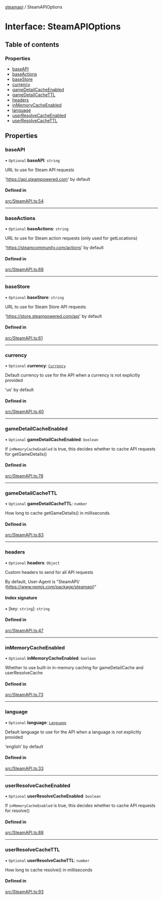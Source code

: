 [steamapi](../README.md) / SteamAPIOptions

# Interface: SteamAPIOptions

## Table of contents

### Properties

- [baseAPI](SteamAPIOptions.md#baseapi)
- [baseActions](SteamAPIOptions.md#baseactions)
- [baseStore](SteamAPIOptions.md#basestore)
- [currency](SteamAPIOptions.md#currency)
- [gameDetailCacheEnabled](SteamAPIOptions.md#gamedetailcacheenabled)
- [gameDetailCacheTTL](SteamAPIOptions.md#gamedetailcachettl)
- [headers](SteamAPIOptions.md#headers)
- [inMemoryCacheEnabled](SteamAPIOptions.md#inmemorycacheenabled)
- [language](SteamAPIOptions.md#language)
- [userResolveCacheEnabled](SteamAPIOptions.md#userresolvecacheenabled)
- [userResolveCacheTTL](SteamAPIOptions.md#userresolvecachettl)

## Properties

### baseAPI

• `Optional` **baseAPI**: `string`

URL to use for Steam API requests

'https://api.steampowered.com' by default

#### Defined in

[src/SteamAPI.ts:54](https://github.com/xDimGG/node-steamapi/blob/acff462/src/SteamAPI.ts#L54)

___

### baseActions

• `Optional` **baseActions**: `string`

URL to use for Steam action requests (only used for getLocations)

'https://steamcommunity.com/actions' by default

#### Defined in

[src/SteamAPI.ts:68](https://github.com/xDimGG/node-steamapi/blob/acff462/src/SteamAPI.ts#L68)

___

### baseStore

• `Optional` **baseStore**: `string`

URL to use for Steam Store API requests

'https://store.steampowered.com/api' by default

#### Defined in

[src/SteamAPI.ts:61](https://github.com/xDimGG/node-steamapi/blob/acff462/src/SteamAPI.ts#L61)

___

### currency

• `Optional` **currency**: [`Currency`](../README.md#currency)

Default currency to use for the API when a currency is not explicitly provided

'us' by default

#### Defined in

[src/SteamAPI.ts:40](https://github.com/xDimGG/node-steamapi/blob/acff462/src/SteamAPI.ts#L40)

___

### gameDetailCacheEnabled

• `Optional` **gameDetailCacheEnabled**: `boolean`

If `inMemoryCacheEnabled` is true, this decides whether to cache API requests for getGameDetails()

#### Defined in

[src/SteamAPI.ts:78](https://github.com/xDimGG/node-steamapi/blob/acff462/src/SteamAPI.ts#L78)

___

### gameDetailCacheTTL

• `Optional` **gameDetailCacheTTL**: `number`

How long to cache getGameDetails() in milliseconds

#### Defined in

[src/SteamAPI.ts:83](https://github.com/xDimGG/node-steamapi/blob/acff462/src/SteamAPI.ts#L83)

___

### headers

• `Optional` **headers**: `Object`

Custom headers to send for all API requests

By default, User-Agent is "SteamAPI/<VERSION> (https://www.npmjs.com/package/steamapi)"

#### Index signature

▪ [key: `string`]: `string`

#### Defined in

[src/SteamAPI.ts:47](https://github.com/xDimGG/node-steamapi/blob/acff462/src/SteamAPI.ts#L47)

___

### inMemoryCacheEnabled

• `Optional` **inMemoryCacheEnabled**: `boolean`

Whether to use built-in in-memory caching for gameDetailCache and userResolveCache

#### Defined in

[src/SteamAPI.ts:73](https://github.com/xDimGG/node-steamapi/blob/acff462/src/SteamAPI.ts#L73)

___

### language

• `Optional` **language**: [`Language`](../README.md#language)

Default language to use for the API when a language is not explicitly provided

'english' by default

#### Defined in

[src/SteamAPI.ts:33](https://github.com/xDimGG/node-steamapi/blob/acff462/src/SteamAPI.ts#L33)

___

### userResolveCacheEnabled

• `Optional` **userResolveCacheEnabled**: `boolean`

If `inMemoryCacheEnabled` is true, this decides whether to cache API requests for resolve()

#### Defined in

[src/SteamAPI.ts:88](https://github.com/xDimGG/node-steamapi/blob/acff462/src/SteamAPI.ts#L88)

___

### userResolveCacheTTL

• `Optional` **userResolveCacheTTL**: `number`

How long to cache resolve() in milliseconds

#### Defined in

[src/SteamAPI.ts:93](https://github.com/xDimGG/node-steamapi/blob/acff462/src/SteamAPI.ts#L93)
